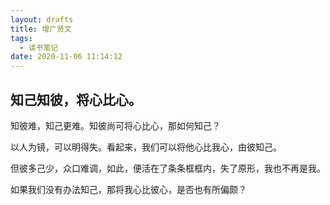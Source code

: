 ```yaml
---
layout: drafts
title: 增广贤文
tags: 
  - 读书笔记
date: 2020-11-06 11:14:12
---
```


## 知己知彼，将心比心。

知彼难，知己更难。知彼尚可将心比心，那如何知己？

以人为镜，可以明得失。看起来，我们可以将他心比我心，由彼知己。

但彼多己少，众口难调，如此，便活在了条条框框内，失了原形，我也不再是我。

如果我们没有办法知己，那将我心比彼心，是否也有所偏颇？


